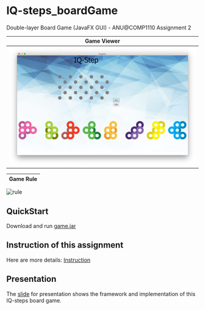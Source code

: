 # IQ-steps_boardGame
Double-layer Board Game (JavaFX GUI) - ANU@COMP1110 Assignment 2


Game Viewer                | 
:-------------------------:|
![game](pics/game.png)  | 

Game Rule|
:-------------------------:|
![rule](pics/rule.png)


## QuickStart
Download and run [game.jar](https://github.com/Chan-Xu/IQ-Step_boardGame/blob/master/game.jar)


## Instruction of this assignment
Here are more details: [Instruction](https://github.com/Chan-Xu/IQ-Step_boardGame/blob/master/Instruction.md)


## Presentation
The [slide](https://github.com/Chan-Xu/IQ-Step_boardGame/blob/master/presentation.pdf) for presentation shows the framework and implementation of this IQ-steps board game.
